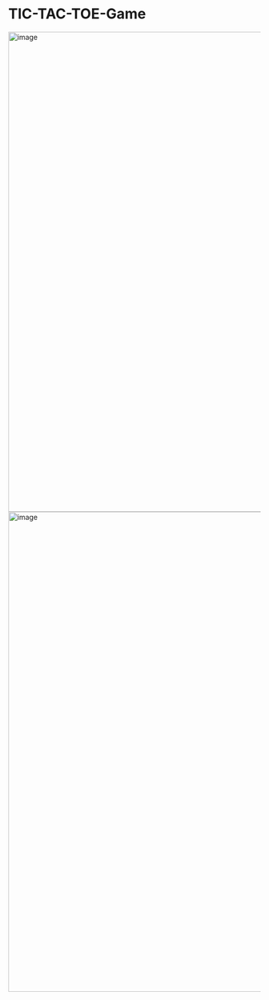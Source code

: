 # TIC-TAC-TOE-Game
<img width="960" alt="image" src="https://github.com/23additi/TIC-TAC-TOE-Game/assets/121447146/206a77cf-2ac6-41f7-960d-3049921c5904">
<img width="960" alt="image" src="https://github.com/23additi/TIC-TAC-TOE-Game/assets/121447146/b197d683-4131-47ef-94b0-f7be939d58e3">
